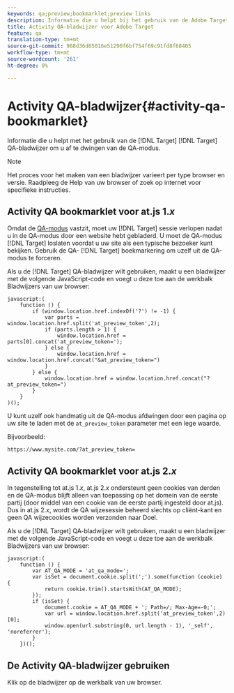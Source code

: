 ```yaml
---
keywords: qa;preview;bookmarklet;preview links
description: Informatie die u helpt bij het gebruik van de Adobe Target QA-bladwijzer om Target te forceren u uit de QA-modus vrij te geven.
title: Activity QA-bladwijzer voor Adobe Target
feature: qa
translation-type: tm+mt
source-git-commit: 968d36d65016e51290f6bf754f69c91fd8f68405
workflow-type: tm+mt
source-wordcount: '261'
ht-degree: 0%

---
```



# Activity QA-bladwijzer{#activity-qa-bookmarklet}

Informatie die u helpt met het gebruik van de [!DNL Target] [!DNL Target] QA-bladwijzer om u af te dwingen van de QA-modus.

>[!NOTE]
>
>Het proces voor het maken van een bladwijzer varieert per type browser en versie. Raadpleeg de Help van uw browser of zoek op internet voor specifieke instructies.

## Activity QA bookmarklet voor at.js 1.*x*

Omdat de [QA-modus](/help/c-activities/c-activity-qa/activity-qa.md) vastzit, moet uw [!DNL Target] sessie verlopen nadat u in de QA-modus door een website hebt gebladerd. U moet de QA-modus [!DNL Target] loslaten voordat u uw site als een typische bezoeker kunt bekijken. Gebruik de QA- [!DNL Target] boekmarkering om uzelf uit de QA-modus te forceren.

Als u de [!DNL Target] QA-bladwijzer wilt gebruiken, maakt u een bladwijzer met de volgende JavaScript-code en voegt u deze toe aan de werkbalk Bladwijzers van uw browser:

```
javascript:(
    function () {
        if (window.location.href.indexOf('?') != -1) {
            var parts = window.location.href.split('at_preview_token',2);
            if (parts.length > 1) {
                window.location.href = parts[0].concat('at_preview_token=');
            } else {
                window.location.href = window.location.href.concat("&at_preview_token=")
            }
        } else {
            window.location.href = window.location.href.concat("?at_preview_token=")
        }
    }
)();
```

U kunt uzelf ook handmatig uit de QA-modus afdwingen door een pagina op uw site te laden met de `at_preview_token` parameter met een lege waarde.

Bijvoorbeeld:

`https://www.mysite.com/?at_preview_token=`

## Activity QA bookmarklet voor at.js 2.*x*

In tegenstelling tot at.js 1.*x*, at.js 2.*x* ondersteunt geen cookies van derden en de QA-modus blijft alleen van toepassing op het domein van de eerste partij (door middel van een cookie van de eerste partij ingesteld door at.js). Dus in at.js 2.*x*, wordt de QA wijzesessie beheerd slechts op cliënt-kant en geen QA wijzecookies worden verzonden naar Doel.

Als u de [!DNL Target] QA-bladwijzer wilt gebruiken, maakt u een bladwijzer met de volgende JavaScript-code en voegt u deze toe aan de werkbalk Bladwijzers van uw browser:

```
javascript:(
    function () {
        var AT_QA_MODE = 'at_qa_mode=';
        var isSet = document.cookie.split(';').some(function (cookie) {
            return cookie.trim().startsWith(AT_QA_MODE);
        });
        if (isSet) {
            document.cookie = AT_QA_MODE + '; Path=/; Max-Age=-0;';
            var url = window.location.href.split('at_preview_token',2)[0];
            window.open(url.substring(0, url.length - 1), '_self', 'noreferrer');
        }
    })();
```

## De Activity QA-bladwijzer gebruiken

Klik op de bladwijzer op de werkbalk van uw browser.

